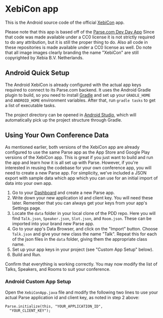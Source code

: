 # XebiCon app #

This is the Android source code of the official [XebiCon](http://www.xebicon.com) app.

Please note that this app is based off of the [Parse.com Dev Day App](https://github.com/ParsePlatform/ParseDeveloperDay) Since that code was made available under a CC0 license it is not strictly required to do any attribution, but it is still the proper thing to do. Also all code in these repositories is made available under a CC0 license as well. Do note that all image images clearly branding the name "XebiCon" are still copyrighted by Xebia B.V. Netherlands.


## Android Quick Setup ##

The Android XebiCon is already configured with the actual app keys required to connect to its Parse.com backend. It uses the Android Gradle plugin to build, so you need to install [Gradle](http://www.gradle.org/downloads) and set up your `GRADLE_HOME` and `ANDROID_HOME` environment variables. After that, run `gradle tasks` to get a list of executable tasks.

The project directory can be opened in [Android Studio](http://developer.android.com/sdk/installing/studio.html), which will automatically pick up the project structure through Gradle.

## Using Your Own Conference Data ##

As mentioned earlier, both versions of the XebiCon app are already configured to use the same Parse app as the App Store and Google Play versions of the XebiCon app. This is great if you just want to build and run the app and learn how it is all set up with Parse. However, if you're interested in reusing the codebase for your own conference app, you will need to create a new Parse app. For simplicity, we've included a JSON export with sample data which app which you can use for an initial import of data into your own app.

1. Go to your [Dashboard](https://parse.com/apps) and create a new Parse app.
2. Write down your new application id and client key. You will need these later. Remember that you can always get your keys from your app's Settings page.
3. Locate the `data` folder in your local clone of the PDD repo. Here you will find `Talk.json`, `Speaker.json`, `Slot.json`, and `Room.json`. These can be imported into your brand new Parse app.
4. Go to your app's Data Browser, and click on the "Import" button. Choose `Talk.json` and give your new class the name "Talk". Repeat this for each of the json files in the `data` folder, giving them the appropriate class name.
5. Set up your app keys in your project (see "Custom App Setup" below).
6. Build and Run.

Confirm that everything is working correctly. You may now modify the list of Talks, Speakers, and Rooms to suit your conference.

### Android Custom App Setup ###

Open the `XebiConApp.java` file and modify the following two lines to use your actual Parse application id and client key, as noted in step 2 above:

```
Parse.initialize(this, "YOUR_APPLICATION_ID",
  "YOUR_CLIENT_KEY");
```

